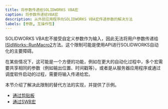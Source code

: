 ```yaml
---
title: 将参数传递给SOLIDWORKS VBA宏
caption: 将参数传递给VBA宏
description: 从外部应用程序向SOLIDWORKS VBA宏传递参数的解决方法
labels: [参数, 互操作性]
---
```

SOLIDWORKS VBA宏不接受自定义参数作为输入，因此无法将用户参数传递给[ISldWorks::RunMacro2](https://help.solidworks.com/2012/english/api/sldworksapi/solidworks.interop.sldworks~solidworks.interop.sldworks.isldworks~runmacro2.html)方法。这个限制可能是使用API进行SOLIDWORKS自动化的主要障碍。

在某些情况下，这可能是一个方便的功能，例如在更大的自动化过程中，多个宏需要共享相同的参数（例如输出位置、时间戳等）。或者是从服务器应用程序或通过调度软件启动的过程，需要将输入传递给宏。

本节介绍了解决此限制的替代方法的实现，并提供了示例。

* [通过剪贴板](#通过剪贴板)
* [通过SWB宏](#通过swb宏)